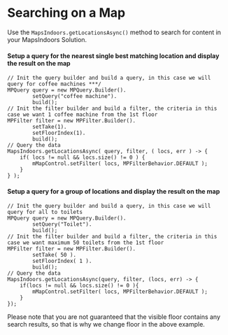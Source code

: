 # Searching on a Map

Use the `MapsIndoors.getLocationsAsync()` method to search for content in your MapsIndoors Solution.

#### Setup a query for the nearest single best matching location and display the result on the map[​](https://docs.mapsindoors.com/search-on-map#setup-a-query-for-the-nearest-single-best-matching-location-and-display-the-result-on-the-map) <a href="#setup-a-query-for-the-nearest-single-best-matching-location-and-display-the-result-on-the-map" id="setup-a-query-for-the-nearest-single-best-matching-location-and-display-the-result-on-the-map"></a>

```
// Init the query builder and build a query, in this case we will query for coffee machines ***/
MPQuery query = new MPQuery.Builder().
        setQuery("coffee machine").
        build();
// Init the filter builder and build a filter, the criteria in this case we want 1 coffee machine from the 1st floor
MPFilter filter = new MPFilter.Builder().
        setTake(1).
        setFloorIndex(1).
        build();
// Query the data
MapsIndoors.getLocationsAsync( query, filter, ( locs, err ) -> {
    if( locs != null && locs.size() != 0 ) {
        mMapControl.setFilter( locs, MPFilterBehavior.DEFAULT );
    }
} );
```

#### Setup a query for a group of locations and display the result on the map[​](https://docs.mapsindoors.com/search-on-map#setup-a-query-for-a-group-of-locations-and-display-the-result-on-the-map) <a href="#setup-a-query-for-a-group-of-locations-and-display-the-result-on-the-map" id="setup-a-query-for-a-group-of-locations-and-display-the-result-on-the-map"></a>

```
// Init the query builder and build a query, in this case we will query for all to toilets
MPQuery query = new MPQuery.Builder().
        setQuery("Toilet").
        build();
// Init the filter builder and build a filter, the criteria in this case we want maximum 50 toilets from the 1st floor
MPFilter filter = new MPFilter.Builder().
        setTake( 50 ).
        setFloorIndex( 1 ).
        build();
// Query the data
MapsIndoors.getLocationsAsync(query, filter, (locs, err) -> {
    if(locs != null && locs.size() != 0 ){
        mMapControl.setFilter( locs, MPFilterBehavior.DEFAULT );
    }
});
```

Please note that you are not guaranteed that the visible floor contains any search results, so that is why we change floor in the above example.

